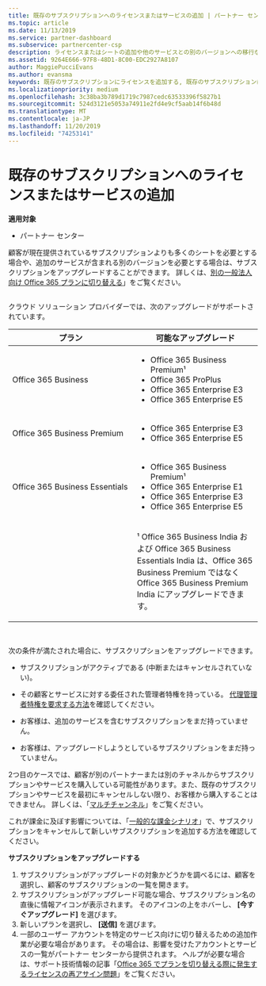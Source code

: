 ```yaml
---
title: 既存のサブスクリプションへのライセンスまたはサービスの追加 | パートナー センター
ms.topic: article
ms.date: 11/13/2019
ms.service: partner-dashboard
ms.subservice: partnercenter-csp
description: ライセンスまたはシートの追加や他のサービスとの別のバージョンへの移行など、顧客のサブスクリプションをアップグレードまたは変更する方法について説明します。
ms.assetid: 9264E666-97F8-48D1-8C00-EDC2927A8107
author: MaggiePucciEvans
ms.author: evansma
keywords: 既存のサブスクリプションにライセンスを追加する, 既存のサブスクリプションにシートを追加する, サブスクリプションを変更する, サブスクリプションの変更, 顧客のライセンスを追加購入する
ms.localizationpriority: medium
ms.openlocfilehash: 3c38ba3b789d1719c7987cedc63533396f5827b1
ms.sourcegitcommit: 524d3121e5053a74911e2fd4e9cf5aab14f6b48d
ms.translationtype: MT
ms.contentlocale: ja-JP
ms.lasthandoff: 11/20/2019
ms.locfileid: "74253141"
---
```

# <a name="add-licenses-or-services-to-an-existing-subscription"></a>既存のサブスクリプションへのライセンスまたはサービスの追加

**適用対象**

-  パートナー センター

顧客が現在提供されているサブスクリプションよりも多くのシートを必要とする場合や、追加のサービスが含まれる別のバージョンを必要とする場合は、サブスクリプションをアップグレードすることができます。 詳しくは、[別の一般法人向け Office 365 プランに切り替える](https://go.microsoft.com/fwlink/p/?LinkId=723577)」をご覧ください。

## <a href="" id="upgradesubscription"></a>


クラウド ソリューション プロバイダーでは、次のアップグレードがサポートされています。

<table>
<colgroup>
<col width="50%" />
<col width="50%" />
</colgroup>
<thead>
<tr class="header">
<th>プラン</th>
<th>可能なアップグレード</th>
</tr>
</thead>
<tbody>
<tr class="odd">
<td>Office 365 Business</td>
<td><ul>
<li>Office 365 Business Premium¹</li>
<li>Office 365 ProPlus</li>
<li>Office 365 Enterprise E3</li>
<li>Office 365 Enterprise E5</li>
</ul></td>
</tr>
<tr class="even">
<td>Office 365 Business Premium</td>
<td><ul>
<li>Office 365 Enterprise E3</li>
<li>Office 365 Enterprise E5</li>
</ul></td>
</tr>
<tr class="odd">
<td>Office 365 Business Essentials</td>
<td><ul>
<li>Office 365 Business Premium¹</li>
<li>Office 365 Enterprise E1</li>
<li>Office 365 Enterprise E3</li>
<li>Office 365 Enterprise E5</li>
</ul></td>
</tr>
<tr class="even">
<td></td>
<td><p>¹ Office 365 Business India および Office 365 Business Essentials India は、Office 365 Business Premium ではなく Office 365 Business Premium India にアップグレードできます。</p></td>
</tr>
</tbody>
</table>

 

次の条件が満たされた場合に、サブスクリプションをアップグレードできます。

-   サブスクリプションがアクティブである (中断またはキャンセルされていない)。

-   その顧客とサービスに対する委任された管理者特権を持っている。 [代理管理者特権を要求する方法](request-a-relationship-with-a-customer.md)を確認してください。

-   お客様は、追加のサービスを含むサブスクリプションをまだ持っていません。

-   お客様は、アップグレードしようとしているサブスクリプションをまだ持っていません。

2つ目のケースでは、顧客が別のパートナーまたは別のチャネルからサブスクリプションやサービスを購入している可能性があります。また、既存のサブスクリプションやサービスを最初にキャンセルしない限り、お客様から購入することはできません。 詳しくは、「[マルチチャンネル](multichannel.md)」をご覧ください。

これが課金に及ぼす影響については、「[一般的な課金シナリオ](common-billing-scenarios.md)」で、サブスクリプションをキャンセルして新しいサブスクリプションを追加する方法を確認してください。

**サブスクリプションをアップグレードする**

1.  サブスクリプションがアップグレードの対象かどうかを調べるには、顧客を選択し、顧客のサブスクリプションの一覧を開きます。
2.  サブスクリプションがアップグレード可能な場合、サブスクリプション名の直後に情報アイコンが表示されます。 そのアイコンの上をホバーし、 **[今すぐアップグレード]** を選びます。
3.  新しいプランを選択し、 **[送信]** を選びます。
4.  一部のユーザー アカウントを特定のサービス向けに切り替えるための追加作業が必要な場合があります。 その場合は、影響を受けたアカウントとサービスの一覧がパートナー センターから提供されます。 ヘルプが必要な場合は、サポート技術情報の記事「[Office 365 でプランを切り替える際に発生するライセンスの再アサイン問題](https://go.microsoft.com/fwlink/p/?LinkId=723576)」をご覧ください。

 

 



